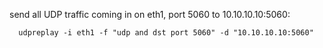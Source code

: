 send all UDP traffic coming in on eth1, port 5060 to 10.10.10.10:5060:  

      udpreplay -i eth1 -f "udp and dst port 5060" -d "10.10.10.10:5060"

